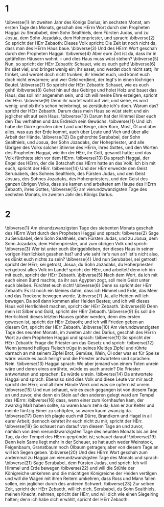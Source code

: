 # 1
\bibverse{1} Im zweiten Jahr des Königs Darius, im sechsten Monat, am ersten Tage des Monats, geschah des HErrn Wort durch den Propheten Haggai zu Serubabel, dem Sohn Sealthiels, dem Fürsten Judas, und zu Josua, dem Sohn Jozadaks, dem Hohenpriester, und sprach: \bibverse{2} So spricht der HErr Zebaoth: Dieses Volk spricht: Die Zeit ist noch nicht da, dass man des HErrn Haus baue. \bibverse{3} Und des HErrn Wort geschah durch den Propheten Haggai: \bibverse{4} Aber eure Zeit ist da, dass ihr in getäfelten Häusern wohnt, – und dies Haus muss wüst stehen? \bibverse{5} Nun, so spricht der HErr Zebaoth: Schauet, wie es euch geht! \bibverse{6} Ihr säet viel, und bringet wenig ein; ihr esset, und werdet doch nicht satt; ihr trinket, und werdet doch nicht trunken; ihr kleidet euch, und könnt euch doch nicht erwärmen; und wer Geld verdient, der legt's in einen löchrigen Beutel. \bibverse{7} So spricht der HErr Zebaoth: Schauet, wie es euch geht! \bibverse{8} Gehet hin auf das Gebirge und holet Holz und bauet das Haus; das soll mir angenehm sein, und ich will meine Ehre erzeigen, spricht der HErr. \bibverse{9} Denn ihr wartet wohl auf viel, und siehe, es wird wenig; und ob ihr's schon heimbringt, so zerstäube ich's doch. Warum das? spricht der HErr Zebaoth. Darum dass mein Haus so wüst steht und ein jeglicher eilt auf sein Haus. \bibverse{10} Darum hat der Himmel über euch den Tau verhalten und das Erdreich sein Gewächs. \bibverse{11} Und ich habe die Dürre gerufen über Land und Berge, über Korn, Most, Öl und über alles, was aus der Erde kommt, auch über Leute und Vieh und über alle Arbeit der Hände. \bibverse{12} Da gehorchte Serubabel, der Sohn Sealthiels, und Josua, der Sohn Jozadaks, der Hohepriester, und alle Übrigen des Volks solcher Stimme des HErrn, ihres Gottes, und den Worten des Propheten Haggai, wie ihn der HErr, ihr Gott, gesandt hatte; und das Volk fürchtete sich vor dem HErrn. \bibverse{13} Da sprach Haggai, der Engel des HErrn, der die Botschaft des HErrn hatte an das Volk: Ich bin mit euch, spricht der HErr. \bibverse{14} Und der HErr erweckte den Geist Serubabels, des Sohnes Sealthiels, des Fürsten Judas, und den Geist Josuas, des Sohnes Jozadaks, des Hohenpriesters, und den Geist des ganzen übrigen Volks, dass sie kamen und arbeiteten am Hause des HErrn Zebaoth, ihres Gottes, \bibverse{15} am vierundzwanzigsten Tage des sechsten Monats, im zweiten Jahr des Königs Darius.
# 2
\bibverse{1} Am einundzwanzigsten Tage des siebenten Monats geschah des HErrn Wort durch den Propheten Haggai und sprach: \bibverse{2} Sage zu Serubabel, dem Sohn Sealthiels, dem Fürsten Judas, und zu Josua, dem Sohn Jozadaks, dem Hohenpriester, und zum übrigen Volk und sprich: \bibverse{3} Wer ist unter euch übriggeblieben, der dieses Haus in seiner vorigen Herrlichkeit gesehen hat? und wie seht ihr's nun an? Ist's nicht also, es dünkt euch nichts zu sein? \bibverse{4} Und nun Serubabel, sei getrost! spricht der HErr; sei getrost, Josua, du Sohn Jozadaks, du Hoherpriester! sei getrost alles Volk im Lande! spricht der HErr, und arbeitet! denn ich bin mit euch, spricht der HErr Zebaoth. \bibverse{5} Nach dem Wort, da ich mit euch einen Bund machte, da ihr aus Ägypten zogt, soll mein Geist unter euch bleiben. Fürchtet euch nicht! \bibverse{6} Denn so spricht der HErr Zebaoth: Es ist noch ein kleines dahin, dass ich Himmel und Erde, das Meer und das Trockene bewegen werde. \bibverse{7} Ja, alle Heiden will ich bewegen. Da soll dann kommen aller Heiden Bestes; und ich will dieses Haus voll Herrlichkeit machen, spricht der HErr Zebaoth. \bibverse{8} Denn mein ist Silber und Gold, spricht der HErr Zebaoth. \bibverse{9} Es soll die Herrlichkeit dieses letzten Hauses größer werden, denn des ersten gewesen ist, spricht der HErr Zebaoth; und ich will Frieden geben an diesem Ort, spricht der HErr Zebaoth. \bibverse{10} Am vierundzwanzigsten Tage des neunten Monats, im zweiten Jahr des Darius, geschah des HErrn Wort zu dem Propheten Haggai und sprach: \bibverse{11} So spricht der HErr Zebaoth: Frage die Priester um das Gesetz und sprich: \bibverse{12} Wenn jemand heiliges Fleisch trüge in seines Kleides Zipfel und rührte darnach an mit seinem Zipfel Brot, Gemüse, Wein, Öl oder was es für Speise wäre: würde es auch heilig? und die Priester antworteten und sprachen: Nein. \bibverse{13} Haggai sprach: Wo aber jemand von einem Toten unrein wäre und deren eines anrührte, würde es auch unrein? Die Priester antworteten und sprachen: Es würde unrein. \bibverse{14} Da antwortete Haggai und sprach: Ebenalso sind dies Volk und diese Leute vor mir auch, spricht der HErr; und all ihrer Hände Werk und was sie opfern ist unrein. \bibverse{15} Und nun schauet, wie es euch gegangen ist von diesem Tage an und zuvor, ehe denn ein Stein auf den anderen gelegt ward am Tempel des HErrn: \bibverse{16} dass, wenn einer zum Kornhaufen kam, der zwanzig Maß haben sollte, so waren kaum zehn da; kam er zur Kelter und meinte fünfzig Eimer zu schöpfen, so waren kaum zwanzig da. \bibverse{17} Denn ich plagte euch mit Dürre, Brandkorn und Hagel in all eurer Arbeit; dennoch kehrtet ihr euch nicht zu mir, spricht der HErr. \bibverse{18} So schauet nun darauf von diesem Tage an und zuvor, nämlich von dem vierundzwanzigsten Tage des neunten Monats bis an den Tag, da der Tempel des HErrn gegründet ist; schauet darauf! \bibverse{19} Denn kein Same liegt mehr in der Scheuer, so hat auch weder Weinstock, Feigenbaum, Granatbaum noch Ölbaum getragen; aber von diesem Tage an will ich Segen geben. \bibverse{20} Und des HErrn Wort geschah zum andernmal zu Haggai am vierundzwanzigsten Tage des Monats und sprach: \bibverse{21} Sage Serubabel, dem Fürsten Judas, und sprich: Ich will Himmel und Erde bewegen \bibverse{22} und will die Stühle der Königreiche umkehren und die mächtigen Königreiche der Heiden vertilgen und will die Wagen mit ihren Reitern umkehren, dass Ross und Mann fallen sollen, ein jeglicher durch des anderen Schwert. \bibverse{23} Zur selben Zeit, spricht der HErr Zebaoth, will ich dich, Serubabel, du Sohn Sealthiels, meinen Knecht, nehmen, spricht der HErr, und will dich wie einen Siegelring halten; denn ich habe dich erwählt, spricht der HErr Zebaoth.
